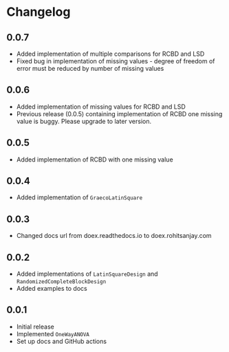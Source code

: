 # Changelog

## 0.0.7

- Added implementation of multiple comparisons for RCBD and LSD
- Fixed bug in implementation of missing values - degree of freedom of error must be reduced by number of missing values

## 0.0.6

- Added implementation of missing values for RCBD and LSD
- Previous release (0.0.5) containing implementation of RCBD one missing value is buggy. Please upgrade to later version.

## 0.0.5

- Added implementation of RCBD with one missing value

## 0.0.4

- Added implementation of `GraecoLatinSquare`

## 0.0.3

- Changed docs url from doex.readthedocs.io to doex.rohitsanjay.com

## 0.0.2

- Added implementations of `LatinSquareDesign` and `RandomizedCompleteBlockDesign`
- Added examples to docs

## 0.0.1

- Initial release
- Implemented `OneWayANOVA`
- Set up docs and GitHub actions
